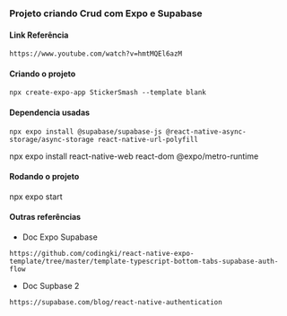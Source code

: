 ### Projeto criando Crud com Expo e Supabase

#### Link Referência
```
https://www.youtube.com/watch?v=hmtMQEl6azM
```

#### Criando o projeto
```
npx create-expo-app StickerSmash --template blank
```

#### Dependencia usadas
```
npx expo install @supabase/supabase-js @react-native-async-storage/async-storage react-native-url-polyfill
```

npx expo install react-native-web react-dom @expo/metro-runtime

#### Rodando o projeto
npx expo start

#### Outras referências

* Doc Expo Supabase
```
https://github.com/codingki/react-native-expo-template/tree/master/template-typescript-bottom-tabs-supabase-auth-flow
```

* Doc Supbase 2
```
https://supabase.com/blog/react-native-authentication
```

